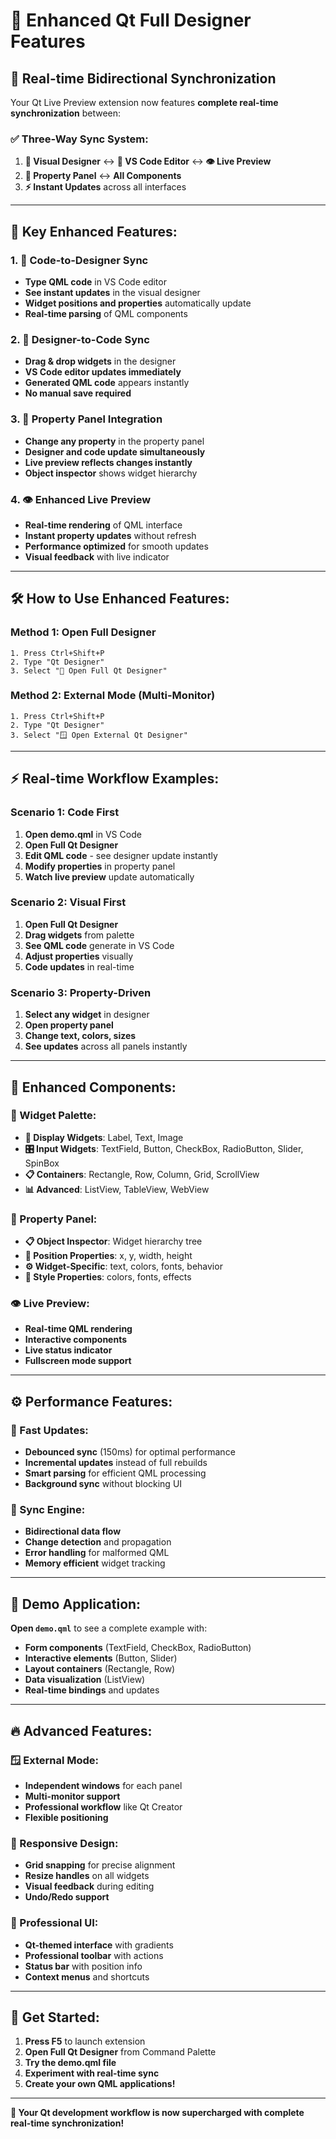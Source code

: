 # 🎨 Enhanced Qt Full Designer Features

## 🚀 **Real-time Bidirectional Synchronization**

Your Qt Live Preview extension now features **complete real-time synchronization** between:

### ✅ **Three-Way Sync System:**
1. **🎨 Visual Designer** ↔ **📝 VS Code Editor** ↔ **👁️ Live Preview**
2. **🔧 Property Panel** ↔ **All Components**
3. **⚡ Instant Updates** across all interfaces

---

## 🎯 **Key Enhanced Features:**

### 1. **📝 Code-to-Designer Sync**
- **Type QML code** in VS Code editor
- **See instant updates** in the visual designer
- **Widget positions and properties** automatically update
- **Real-time parsing** of QML components

### 2. **🎨 Designer-to-Code Sync**  
- **Drag & drop widgets** in the designer
- **VS Code editor updates immediately**
- **Generated QML code** appears instantly
- **No manual save required**

### 3. **🔧 Property Panel Integration**
- **Change any property** in the property panel
- **Designer and code update simultaneously**
- **Live preview reflects changes instantly**
- **Object inspector** shows widget hierarchy

### 4. **👁️ Enhanced Live Preview**
- **Real-time rendering** of QML interface
- **Instant property updates** without refresh
- **Performance optimized** for smooth updates
- **Visual feedback** with live indicator

---

## 🛠️ **How to Use Enhanced Features:**

### **Method 1: Open Full Designer**
```
1. Press Ctrl+Shift+P
2. Type "Qt Designer" 
3. Select "🎨 Open Full Qt Designer"
```

### **Method 2: External Mode (Multi-Monitor)**
```
1. Press Ctrl+Shift+P
2. Type "Qt Designer"
3. Select "🪟 Open External Qt Designer"
```

---

## ⚡ **Real-time Workflow Examples:**

### **Scenario 1: Code First**
1. **Open demo.qml** in VS Code
2. **Open Full Qt Designer**
3. **Edit QML code** - see designer update instantly
4. **Modify properties** in property panel
5. **Watch live preview** update automatically

### **Scenario 2: Visual First**
1. **Open Full Qt Designer**
2. **Drag widgets** from palette
3. **See QML code** generate in VS Code
4. **Adjust properties** visually
5. **Code updates** in real-time

### **Scenario 3: Property-Driven**
1. **Select any widget** in designer
2. **Open property panel**
3. **Change text, colors, sizes**
4. **See updates** across all panels instantly

---

## 🎨 **Enhanced Components:**

### **🧰 Widget Palette:**
- **📱 Display Widgets**: Label, Text, Image
- **🎛️ Input Widgets**: TextField, Button, CheckBox, RadioButton, Slider, SpinBox
- **📋 Containers**: Rectangle, Row, Column, Grid, ScrollView
- **📊 Advanced**: ListView, TableView, WebView

### **🔧 Property Panel:**
- **📋 Object Inspector**: Widget hierarchy tree
- **📍 Position Properties**: x, y, width, height
- **⚙️ Widget-Specific**: text, colors, fonts, behavior
- **🎨 Style Properties**: colors, fonts, effects

### **👁️ Live Preview:**
- **Real-time QML rendering**
- **Interactive components**
- **Live status indicator**
- **Fullscreen mode support**

---

## ⚙️ **Performance Features:**

### **🚄 Fast Updates:**
- **Debounced sync** (150ms) for optimal performance
- **Incremental updates** instead of full rebuilds  
- **Smart parsing** for efficient QML processing
- **Background sync** without blocking UI

### **🔄 Sync Engine:**
- **Bidirectional data flow**
- **Change detection** and propagation
- **Error handling** for malformed QML
- **Memory efficient** widget tracking

---

## 🎯 **Demo Application:**

**Open `demo.qml`** to see a complete example with:
- **Form components** (TextField, CheckBox, RadioButton)
- **Interactive elements** (Button, Slider)
- **Layout containers** (Rectangle, Row)
- **Data visualization** (ListView)
- **Real-time bindings** and updates

---

## 🔥 **Advanced Features:**

### **🪟 External Mode:**
- **Independent windows** for each panel
- **Multi-monitor support**
- **Professional workflow** like Qt Creator
- **Flexible positioning**

### **📱 Responsive Design:**
- **Grid snapping** for precise alignment
- **Resize handles** on all widgets
- **Visual feedback** during editing
- **Undo/Redo support**

### **🎨 Professional UI:**
- **Qt-themed interface** with gradients
- **Professional toolbar** with actions
- **Status bar** with position info
- **Context menus** and shortcuts

---

## 🚀 **Get Started:**

1. **Press F5** to launch extension
2. **Open Full Qt Designer** from Command Palette
3. **Try the demo.qml file** 
4. **Experiment with real-time sync**
5. **Create your own QML applications!**

---

**🎉 Your Qt development workflow is now supercharged with complete real-time synchronization!**
